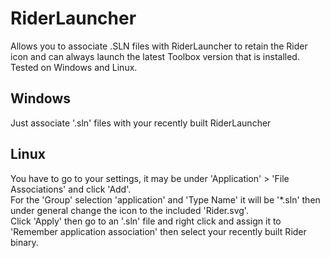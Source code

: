 # RiderLauncher
Allows you to associate .SLN files with RiderLauncher to retain the Rider icon and can always launch the latest Toolbox version that is installed. Tested on Windows and Linux.<br>

Windows
--
Just associate '.sln' files with your recently built RiderLauncher<br>

Linux
--
You have to go to your settings, it may be under 'Application' > 'File Associations' and click 'Add'.<br>
For the 'Group' selection 'application' and 'Type Name' it will be '*.sln' then under general change the icon to the included 'Rider.svg'.<br>
Click 'Apply' then go to an '.sln' file and right click and assign it to 'Remember application association' then select your recently built Rider binary.
